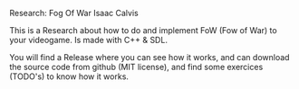 Research: Fog Of War
Isaac Calvis

This is a Research about how to do and implement FoW (Fow of War)
to your videogame. Is made with C++ & SDL.

You will find a Release where you can see how it works, and can
download the source code from github (MIT license), and find 
some exercices (TODO's) to know how it works.
